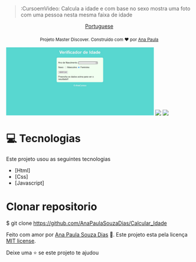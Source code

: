 > :CursoemVideo: Calcula a idade e com base no sexo mostra uma foto com uma pessoa nesta mesma faixa de idade

<p align="center">
    <a href="README-pt.md">Portuguese</a>
 </p>

<div align="center">
  <sub> Projeto Master Discover. Construido com  ❤ por
    <a href="https://github.com/AnaPaulaSouzaDias">Ana Paula</a>  
  </sub>
</div>

<div>
<p>
   <img src="./.github/layout.png" width="400px">
   <img src="./.github/layout1.png" width="400px">
   <img src="./.github/layout2.png" width="400px">
   </p>
</div>

# :computer: Tecnologias
Este projeto usou as seguintes tecnologias

* [Html]  
* [Css]
* [Javascript]   
     
# Clonar repositorio
$ git clone https://github.com/AnaPaulaSouzaDias/Calcular_Idade


Feito com amor por [Ana Paula Souza Dias](https://github.com/AnaPaulaSouzaDias/Calcular_Idade) 🚀.
Este projeto esta pela licença [MIT license](./LICENSE).


Deixe uma ⭐ se este projeto te ajudou